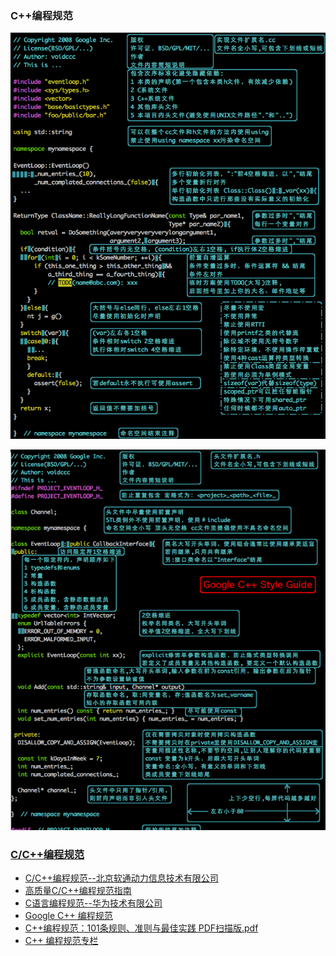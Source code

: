 ### C++编程规范

![](images/C++编程规范1.png)

![](images/C++编程规范2.png)

### [C/C++编程规范](http://download.csdn.net/album/detail/635)

- [C/C++编程规范--北京软通动力信息技术有限公司](http://download.csdn.net/detail/su_xiaoyan/7811845)
- [高质量C/C++编程规范指南](http://download.csdn.net/detail/su_xiaoyan/7812075)
- [C语言编程规范--华为技术有限公司](http://download.csdn.net/detail/su_xiaoyan/7812089)
- [Google C++ 编程规范](http://download.csdn.net/detail/su_xiaoyan/7824129)
- [C++编程规范：101条规则、准则与最佳实践 PDF扫描版.pdf](http://download.csdn.net/detail/su_xiaoyan/7836679)
- [C++ 编程规范专栏](http://blog.csdn.net/column/details/cppcodingstandards.html)
